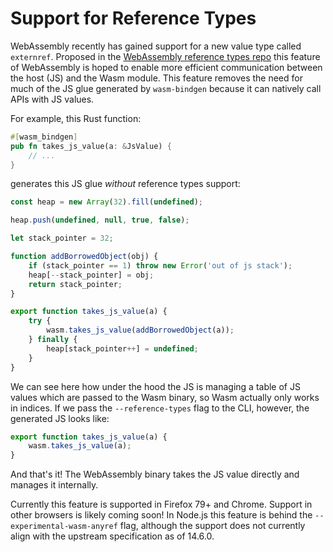 # Support for Reference Types

WebAssembly recently has gained support for a new value type called `externref`.
Proposed in the [WebAssembly reference types
repo](https://github.com/webassembly/reference-types) this feature of
WebAssembly is hoped to enable more efficient communication between the host
(JS) and the Wasm module. This feature removes the need for much of the JS glue
generated by `wasm-bindgen` because it can natively call APIs with JS values.

For example, this Rust function:

```rust
#[wasm_bindgen]
pub fn takes_js_value(a: &JsValue) {
    // ...
}
```

generates this JS glue *without* reference types support:

```js
const heap = new Array(32).fill(undefined);

heap.push(undefined, null, true, false);

let stack_pointer = 32;

function addBorrowedObject(obj) {
    if (stack_pointer == 1) throw new Error('out of js stack');
    heap[--stack_pointer] = obj;
    return stack_pointer;
}

export function takes_js_value(a) {
    try {
        wasm.takes_js_value(addBorrowedObject(a));
    } finally {
        heap[stack_pointer++] = undefined;
    }
}
```

We can see here how under the hood the JS is managing a table of JS values which
are passed to the Wasm binary, so Wasm actually only works in indices. If we
pass the `--reference-types` flag to the CLI, however, the generated JS looks like:

```js
export function takes_js_value(a) {
    wasm.takes_js_value(a);
}
```

And that's it! The WebAssembly binary takes the JS value directly and manages it
internally.

Currently this feature is supported in Firefox 79+ and Chrome. Support in other
browsers is likely coming soon! In Node.js this feature is behind the
`--experimental-wasm-anyref` flag, although the support does not currently align
with the upstream specification as of 14.6.0.

